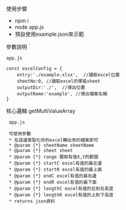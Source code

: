 使用步驟
- npm i
- node app.js
- 預設使用example.json來示範

參數說明｀
```
app.js

const excelConfig = {
    entry:'./example.xlsx',  //讀取excel位置
    sheetNo:0, //讀取excel的哪張sheet
    outputDir:'./',  //導出位置
    outputName:'example', //導出檔案名稱
}
```
核心邏輯 getMultiValueArray
```
 app.js

 可使用參數
 * 在這邊客製化你的excel轉出來的檔案即可
 * @param {*} sheetName sheetName
 * @param {*} sheet sheet
 * @param {*} range 獲取有值X,Y的範圍
 * @param {*} startC excel有值的最左邊
 * @param {*} startR excel有值的最上面
 * @param {*} endC excel有值的最右邊
 * @param {*} endR excel有值的最下面
 * @param {*} lengthC excel有值的左到右長度
 * @param {*} lengthR excel有值的上到下長度
 * returns json資料

```
